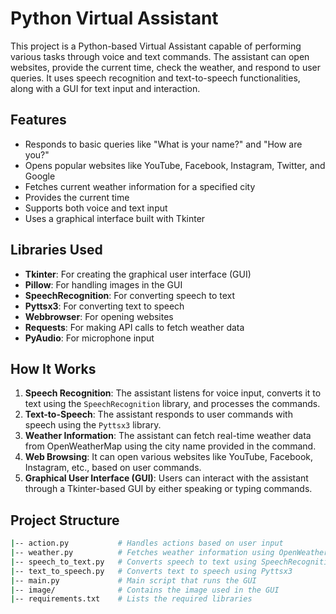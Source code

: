# Python Virtual Assistant

This project is a Python-based Virtual Assistant capable of performing various tasks through voice and text commands. The assistant can open websites, provide the current time, check the weather, and respond to user queries. It uses speech recognition and text-to-speech functionalities, along with a GUI for text input and interaction.

## Features

- Responds to basic queries like "What is your name?" and "How are you?"
- Opens popular websites like YouTube, Facebook, Instagram, Twitter, and Google
- Fetches current weather information for a specified city
- Provides the current time
- Supports both voice and text input
- Uses a graphical interface built with Tkinter

## Libraries Used

- **Tkinter**: For creating the graphical user interface (GUI)
- **Pillow**: For handling images in the GUI
- **SpeechRecognition**: For converting speech to text
- **Pyttsx3**: For converting text to speech
- **Webbrowser**: For opening websites
- **Requests**: For making API calls to fetch weather data
- **PyAudio**: For microphone input

## How It Works

1. **Speech Recognition**: The assistant listens for voice input, converts it to text using the `SpeechRecognition` library, and processes the commands.
2. **Text-to-Speech**: The assistant responds to user commands with speech using the `Pyttsx3` library.
3. **Weather Information**: The assistant can fetch real-time weather data from OpenWeatherMap using the city name provided in the command.
4. **Web Browsing**: It can open various websites like YouTube, Facebook, Instagram, etc., based on user commands.
5. **Graphical User Interface (GUI)**: Users can interact with the assistant through a Tkinter-based GUI by either speaking or typing commands.

## Project Structure

```bash
|-- action.py           # Handles actions based on user input
|-- weather.py          # Fetches weather information using OpenWeatherMap API
|-- speech_to_text.py   # Converts speech to text using SpeechRecognition
|-- text_to_speech.py   # Converts text to speech using Pyttsx3
|-- main.py             # Main script that runs the GUI
|-- image/              # Contains the image used in the GUI
|-- requirements.txt    # Lists the required libraries
